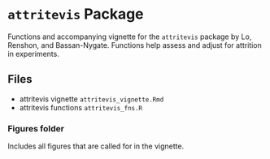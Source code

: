 # `attritevis` Package

Functions and accompanying vignette for the `attritevis` package by Lo, Renshon, and Bassan-Nygate.
Functions help assess and adjust for attrition in experiments.

## Files

* attritevis vignette  `attritevis_vignette.Rmd`
* attritevis functions `attritevis_fns.R`

### Figures folder

Includes all figures that are called for in the vignette.

